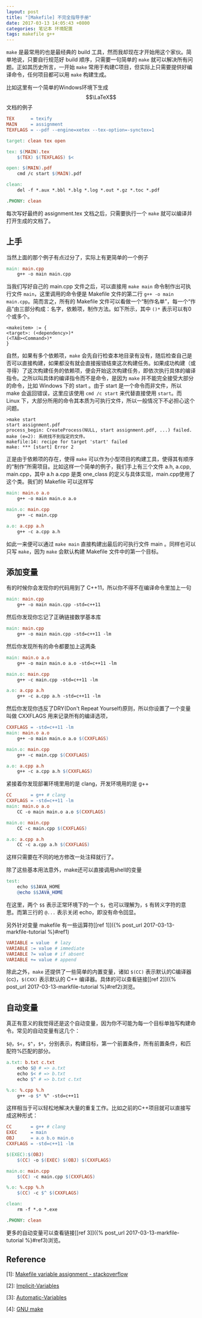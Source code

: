 ```yaml
---
layout: post
title: "[Makefile] 不完全指导手册"
date: 2017-03-13 14:05:43 +0800
categories: 笔记本 环境配置
tags: makefile g++
---
```

`make` 是最常用的也是最经典的 build 工具，然而我却现在才开始用这个家伙。简单地说，只要自行规范好 build 顺序，只需要一句简单的 `make` 就可以解决所有问题。正如其历史所言，一开始 `make` 常用于构建C项目，但实际上只需要提供好编译命令，任何项目都可以用 `make` 构建生成。

比如这里有一个简单的Windows环境下生成$$\LaTeX$$文档的例子

```makefile
TEX      = texify
MAIN     = assignment
TEXFLAGS = --pdf --engine=xetex --tex-option=-synctex=1

target: clean tex open

tex: $(MAIN).tex
	$(TEX) $(TEXFLAGS) $<

open: $(MAIN).pdf
	cmd /c start $(MAIN).pdf

clean:
	del -f *.aux *.bbl *.blg *.log *.out *.gz *.toc *.pdf

.PHONY: clean
```

每次写好最终的 assignment.tex 文档之后，只需要执行一个 `make` 就可以编译并打开生成的文档了。

## 上手

当然上面的那个例子有点过分了，实际上有更简单的一个例子

```makefile
main: main.cpp
	g++ -o main main.cpp
```

当我们写好自己的 main.cpp 文件之后，可以直接用 `make main` 命令制作出可执行文件 `main`，这里调用的命令便是 Makefile 文件的第二行 `g++ -o main main.cpp`。简而言之，所有的 Makefile 文件可以看做一个“制作名单”，每一个“作品”由三部分构成：名字，依赖项，制作方法。如下所示，其中 `()*` 表示可以有0个或多个。

```plain
<makeitem> := {
<target>: (<dependency>)*
(<TAB><Command>)*
}
```

自然，如果有多个依赖项，`make` 会先自行检查本地目录有没有，随后检查自己是否可以直接构建，如果都没有就会直接报错结束这次构建任务。如果成功构建（或寻得）了这次构建任务的依赖项，便会开始这次构建任务，即依次执行具体的编译指令。之所以叫具体的编译指令而不是命令，是因为 `make` 并不能完全接受大部分的命令，比如 Windows 下的 start 。由于 start 是一个命令而非文件，所以 make 会返回错误，这里应该使用 `cmd /c start` 来代替直接使用 `start`。而 Linux 下，大部分所用的命令其本质为可执行文件，所以一般情况下不必担心这个问题。

```plain
>make start
start assignment.pdf
process_begin: CreateProcess(NULL, start assignment.pdf, ...) failed.
make (e=2): 系统找不到指定的文件。
makefile:14: recipe for target 'start' failed
make: *** [start] Error 2
```

正是由于依赖项的存在，使得 `make` 可以作为小型项目的构建工具，使得其有顺序的“制作”所需项目。比如这样一个简单的例子，我们手上有三个文件 a.h, a.cpp, main.cpp，其中 a.h a.cpp 是类 one_class 的定义与具体实现，main.cpp使用了这个类。我们的 Makefile 可以这样写

```makefile
main: main.o a.o
	g++ -o main main.o a.o

main.o: main.cpp
	g++ -c main.cpp

a.o: a.cpp a.h
	g++ -c a.cpp a.h
```

如此一来便可以通过 `make main` 直接构建出最后的可执行文件 main 。同样也可以只写 `make`，因为 `make` 会默认构建 Makefile 文件中的第一个目标。


## 添加变量

有的时候你会发现你的代码用到了 C++11，所以你不得不在编译命令里加上一句

```makefile
main: main.cpp
	g++ -o main main.cpp -std=c++11
```

然后你发现你忘记了正确链接数学基本库

```makefile
main: main.cpp
	g++ -o main main.cpp -std=c++11 -lm
```

然后你发现所有的命令都要加上这两条

```makefile
main: main.o a.o
	g++ -o main main.o a.o -std=c++11 -lm

main.o: main.cpp
	g++ -c main.cpp -std=c++11 -lm

a.o: a.cpp a.h
	g++ -c a.cpp a.h -std=c++11 -lm
```

然后你发现你违反了DRY(Don't Repeat Yourself)原则，所以你设置了一个变量叫做 CXXFLAGS 用来记录所有的编译选项，

```makefile
CXXFLAGS = -std=c++11 -lm
main: main.o a.o
	g++ -o main main.o a.o $(CXXFLAGS)

main.o: main.cpp
	g++ -c main.cpp $(CXXFLAGS)

a.o: a.cpp a.h
	g++ -c a.cpp a.h $(CXXFLAGS)
```

紧接着你发现部署环境里用的是 clang，开发环境用的是 g++

```makefile
CC       = g++ # clang
CXXFLAGS = -std=c++11 -lm
main: main.o a.o
	CC -o main main.o a.o $(CXXFLAGS)

main.o: main.cpp
	CC -c main.cpp $(CXXFLAGS)

a.o: a.cpp a.h
	CC -c a.cpp a.h $(CXXFLAGS)
```

这样只需要在不同的地方修改一处注释就行了。

除了这些基本用法意外，make还可以直接调用shell的变量

```makefile
test:
	echo $$JAVA_HOME
	@echo $$JAVA_HOME
```
在这里，两个 `$$` 表示正常环境下的一个 `$`，也可以理解为，`$` 有转义字符的意思。而第三行的 `@...` 表示关闭 echo，即没有命令回显。

另外针对变量 makefile 有一些运算符[[ref 1]]({% post_url 2017-03-13-markfile-tutorial %}#ref1)
```makefile
VARIABLE = value  # lazy
VARIABLE := value # immediate
VARIABLE ?= value # if absent
VARIABLE += value # append

```

除此之外，`make` 还提供了一些简单的内置变量，诸如 `$(CC)` 表示默认的C编译器(cc)，`$(CXX)` 表示默认的 C++ 编译器。具体的可以查看链接[[ref 2]]({% post_url 2017-03-13-markfile-tutorial %}#ref2)浏览。

## 自动变量

真正有意义的我觉得还是这个自动变量，因为你不可能为每一个目标单独写构建命令。常见的自动变量有这几个：

`$@`，`$<`，`$^`，`$*`，分别表示，构建目标，第一个前置条件，所有前置条件，和匹配符%匹配的部分。

```makefile
a.txt: b.txt c.txt
	echo $@ # => a.txt
	echo $< # => b.txt
	echo $^ # => b.txt c.txt

%.o: %.cpp %.h
	g++ -o $* %^ -std=c++11
```

这样相当于可以轻松地解决大量的重复工作。比如之前的C++项目就可以直接写成这种形式：

```makefile
CC       = g++ # clang
EXEC     = main
OBJ      = a.o b.o main.o
CXXFLAGS = -std=c++11 -lm

$(EXEC):$(OBJ)
	$(CC) -o $(EXEC) $(OBJ) $(CXXFLAGS)

main.o: main.cpp
	$(CC) -c main.cpp $(CXXFLAGS)

%.o: %.cpp %.h
	$(CC) -c $^ $(CXXFLAGS)

clean:
	rm -f *.o *.exe

.PHONY: clean
```

更多的自动变量可以查看链接[[ref 3]]({% post_url 2017-03-13-markfile-tutorial %}#ref3)浏览。

## Reference

<a name="ref1"></a>[1]: [Makefile variable assignment - stackoverflow](http://stackoverflow.com/questions/448910/makefile-variable-assignment)

<a name="ref2"></a>[2]: [Implicit-Variables](https://www.gnu.org/software/make/manual/html_node/Implicit-Variables.html)

<a name="ref3"></a>[3]: [Automatic-Variables](https://www.gnu.org/software/make/manual/html_node/Automatic-Variables.html)

<a name="ref4"></a>[4]: [GNU make](https://www.gnu.org/software/make/manual/html_node/index.html)
